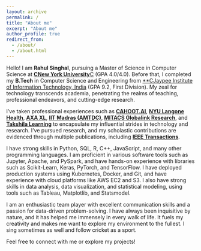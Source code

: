 ```yaml
---
layout: archive
permalink: /
title: "About me"
excerpt: "About me"
author_profile: true
redirect_from: 
  - /about/
  - /about.html
---
```

Hello! I am **Rahul Singhal**, pursuing a Master of Science in Computer Science at [**CNew York University**C](https://www.nyu.edu) (GPA 4.0/4.0). Before that, I completed my **B.Tech** in Computer Science and Engineering from [**CJaypee Institute of Information Technology, India](https://www.jiit.ac.in**C) (GPA 9.2, First Division). My zeal for technology transcends academia, penetrating the realms of teaching, professional endeavors, and cutting-edge research.

I’ve taken professional experiences such as [**CAHOOT.AI**](https://www.cahoot.ai), [**NYU Langone Health**](https://nyulangone.org), [**AXA XL**](https://axaxl.com), [**IIT Madras (AMTDC)**](http://www.iitm.ac.in), [**MITACS Globalink Research**](https://www.mitacs.ca/en), and [**Takshila Learning**](https://takshilalearning.com) to encapsulate my influential strides in technology and research. I’ve pursued research, and my scholastic contributions are evidenced through multiple publications, including [**IEEE Transactions**](https://ieeexplore.ieee.org/Xplore/home.jsp).

I have strong skills in Python, SQL, R, C++, JavaScript, and many other programming languages. I am proficient in various software tools such as Jupyter, Apache, and PySpark, and have hands-on experience with libraries such as Scikit-Learn, Keras, PyTorch, and TensorFlow. I have deployed production systems using Kubernetes, Docker, and Git, and have experience with cloud platforms like AWS EC2 and S3. I also have strong skills in data analysis, data visualization, and statistical modeling, using tools such as Tableau, Matplotlib, and Statsmodel.

I am an enthusiastic team player with excellent communication skills and a passion for data-driven problem-solving. I have always been inquisitive by nature, and it has helped me immensely in every walk of life. It fuels my creativity and makes me want to explore my environment to the fullest. I sing sometimes as well and follow cricket as a sport.

Feel free to connect with me or explore my projects!
